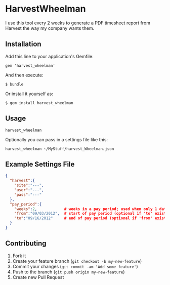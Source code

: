 # HarvestWheelman

I use this tool every 2 weeks to generate a PDF timesheet report from Harvest the way my company wants them.

## Installation

Add this line to your application's Gemfile:

    gem 'harvest_wheelman'

And then execute:

    $ bundle

Or install it yourself as:

    $ gem install harvest_wheelman

## Usage

`harvest_wheelman`

Optionally you can pass in a settings file like this:

`harvest_wheelman ~/MyStuff/harvest_Wheelman.json` 

## Example Settings File

```json
{
  "harvest":{
    "site":"---",
    "user":"---",
    "pass":"---"
  },
  "pay_period":{
    "weeks":2,            # weeks in a pay period; used when only 1 date given (optional and defaults to 2)
    "from":"09/03/2012",  # start of pay period (optional if 'to' exists)
    "to":"09/16/2012"     # end of pay period (optional if 'from' exists)
  }
}
```

## Contributing

1. Fork it
2. Create your feature branch (`git checkout -b my-new-feature`)
3. Commit your changes (`git commit -am 'Add some feature'`)
4. Push to the branch (`git push origin my-new-feature`)
5. Create new Pull Request
